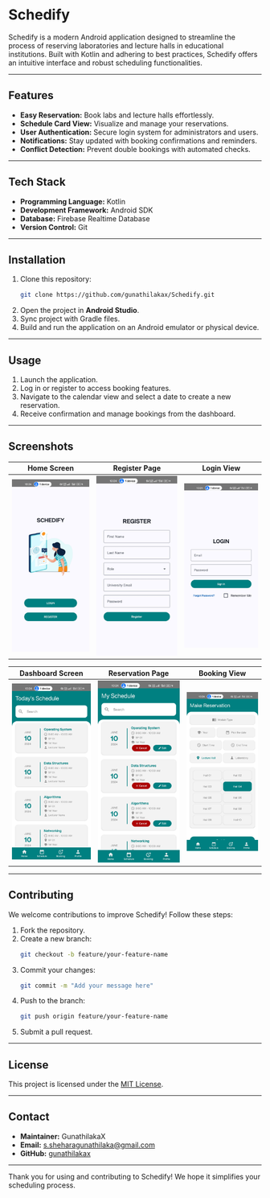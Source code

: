# Schedify 

Schedify is a modern Android application designed to streamline the process of reserving laboratories and lecture halls in educational institutions. Built with Kotlin and adhering to best practices, Schedify offers an intuitive interface and robust scheduling functionalities.

---

## Features
- **Easy Reservation:** Book labs and lecture halls effortlessly.
- **Schedule Card View:** Visualize and manage your reservations.
- **User Authentication:** Secure login system for administrators and users.
- **Notifications:** Stay updated with booking confirmations and reminders.
- **Conflict Detection:** Prevent double bookings with automated checks.

---

## Tech Stack
- **Programming Language:** Kotlin
- **Development Framework:** Android SDK
- **Database:** Firebase Realtime Database
- **Version Control:** Git

---

## Installation

1. Clone this repository:
   ```bash
   git clone https://github.com/gunathilakax/Schedify.git
   ```
2. Open the project in **Android Studio**.
3. Sync project with Gradle files.
4. Build and run the application on an Android emulator or physical device.

---

## Usage
1. Launch the application.
2. Log in or register to access booking features.
3. Navigate to the calendar view and select a date to create a new reservation.
4. Receive confirmation and manage bookings from the dashboard.

---

## Screenshots

| Home Screen | Register Page | Login View |
|-------------|--------------|---------------|
| ![Home](./Screenshot/home.jpg) | ![Register](./Screenshot/register.jpg) | ![Login](./Screenshot/login.jpg) |

| Dashboard Screen | Reservation Page | Booking View |
|-------------|--------------|---------------|
| ![Dashboard](./Screenshot/dashboard.jpg) | ![Reservation](./Screenshot/reservation.jpg) | ![Booking](./Screenshot/booking.jpg) |
---

## Contributing
We welcome contributions to improve Schedify! Follow these steps:

1. Fork the repository.
2. Create a new branch:
   ```bash
   git checkout -b feature/your-feature-name
   ```
3. Commit your changes:
   ```bash
   git commit -m "Add your message here"
   ```
4. Push to the branch:
   ```bash
   git push origin feature/your-feature-name
   ```
5. Submit a pull request.

---

## License
This project is licensed under the [MIT License](LICENSE).

---

## Contact
- **Maintainer:** GunathilakaX  
- **Email:** s.sheharagunathilaka@gmail.com
- **GitHub:** [gunathilakax](https://github.com/gunathilakax)

---

Thank you for using and contributing to Schedify! We hope it simplifies your scheduling process.
